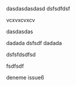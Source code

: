 dasdasdasdasd
 dsfsdfdsf

 vcxvxcvxcv

 dasdasdas

 dadada
dsfsdf
 dadada

 dsfsfdsdfsd

 fsdfsdf

 deneme issue6